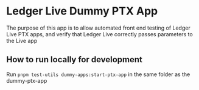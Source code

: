 # Ledger Live Dummy PTX App

The purpose of this app is to allow automated front end testing of Ledger Live PTX apps, and verify that Ledger Live correctly passes parameters to the Live app

## How to run locally for development

Run `pnpm test-utils dummy-apps:start-ptx-app` in the same folder as the dummy-ptx-app
